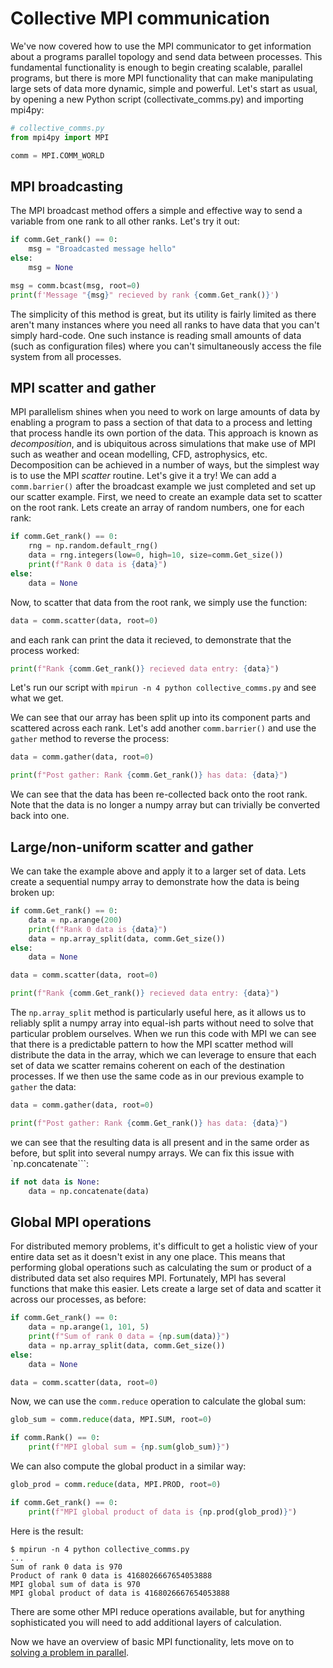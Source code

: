 # Collective MPI communication

We've now covered how to use the MPI communicator to get information about a programs parallel topology and send data between processes. This fundamental functionality is enough to begin creating scalable, parallel programs, but there is more MPI functionality that can make manipulating large sets of data more dynamic, simple and powerful.
Let's start as usual, by opening a new Python script (collectivate_comms.py) and importing mpi4py:

```python
# collective_comms.py
from mpi4py import MPI

comm = MPI.COMM_WORLD
```

## MPI broadcasting

The MPI broadcast method offers a simple and effective way to send a variable from one rank to all other ranks. Let's try it out:
```python
if comm.Get_rank() == 0:
    msg = "Broadcasted message hello"
else:
    msg = None

msg = comm.bcast(msg, root=0)
print(f'Message "{msg}" recieved by rank {comm.Get_rank()}')
```

The simplicity of this method is great, but its utility is fairly limited as there aren't many instances where you need all ranks to have data that you can't simply hard-code. One such instance is reading small amounts of data (such as configuration files) where you can't simultaneously access the file system from all processes.

## MPI scatter and gather

MPI parallelism shines when you need to work on large amounts of data by enabling a program to pass a section of that data to a process and letting that process handle its own portion of the data. This approach is known as *decomposition*, and is ubiquitous across simulations that make use of MPI such as weather and ocean modelling, CFD, astrophysics, etc.
Decomposition can be achieved in a number of ways, but the simplest way is to use the MPI *scatter* routine. Let's give it a try!
We can add a `comm.barrier()` after the broadcast example we just completed and set up our scatter example. First, we need to create an example data set to scatter on the root rank. Lets create an array of random numbers, one for each rank:
```python
if comm.Get_rank() == 0:
    rng = np.random.default_rng()
    data = rng.integers(low=0, high=10, size=comm.Get_size())
    print(f"Rank 0 data is {data}")
else:
    data = None
```

Now, to scatter that data from the root rank, we simply use the function:
```python
data = comm.scatter(data, root=0)
```

and each rank can print the data it recieved, to demonstrate that the process worked:
```python
print(f"Rank {comm.Get_rank()} recieved data entry: {data}")
```

Let's run our script with `mpirun -n 4 python collective_comms.py` and see what we get.

We can see that our array has been split up into its component parts and scattered across each rank. Let's add another `comm.barrier()` and use the `gather` method to reverse the process:

```python
data = comm.gather(data, root=0)

print(f"Post gather: Rank {comm.Get_rank()} has data: {data}")
```

We can see that the data has been re-collected back onto the root rank. Note that the data is no longer a numpy array but can trivially be converted back into one.

## Large/non-uniform scatter and gather
We can take the example above and apply it to a larger set of data. Lets create a sequential numpy array to demonstrate how the data is being broken up:

```python
if comm.Get_rank() == 0:
    data = np.arange(200)
    print(f"Rank 0 data is {data}")
    data = np.array_split(data, comm.Get_size())
else:
    data = None

data = comm.scatter(data, root=0)

print(f"Rank {comm.Get_rank()} recieved data entry: {data}")
```

The `np.array_split` method is particularly useful here, as it allows us to reliably split a numpy array into equal-ish parts without need to solve that particular problem ourselves.
When we run this code with MPI we can see that there is a predictable pattern to how the MPI scatter method will distribute the data in the array, which we can leverage to ensure that each set of data we scatter remains coherent on each of the destination processes.
If we then use the same code as in our previous example to `gather` the data:
```python
data = comm.gather(data, root=0)

print(f"Post gather: Rank {comm.Get_rank()} has data: {data}")
```
we can see that the resulting data is all present and in the same order as before, but split into several numpy arrays. We can fix this issue with `np.concatenate```:
```python
if not data is None:
    data = np.concatenate(data)
```

## Global MPI operations

For distributed memory problems, it's difficult to get a holistic view of your entire data set as it doesn't exist in any one place. This means that performing global operations such as calculating the sum or product of a distributed data set also requires MPI. Fortunately, MPI has several functions that make this easier. Lets create a large set of data and scatter it across our processes, as before:

```python
if comm.Get_rank() == 0:
    data = np.arange(1, 101, 5)
    print(f"Sum of rank 0 data = {np.sum(data)}")
    data = np.array_split(data, comm.Get_size())
else:
    data = None

data = comm.scatter(data, root=0)
```

Now, we can use the `comm.reduce` operation to calculate the global sum:

```python
glob_sum = comm.reduce(data, MPI.SUM, root=0)

if comm.Rank() == 0:
    print(f"MPI global sum = {np.sum(glob_sum)}")
```
We can also compute the global product in a similar way:
```python
glob_prod = comm.reduce(data, MPI.PROD, root=0)

if comm.Get_rank() == 0:
    print(f"MPI global product of data is {np.prod(glob_prod)}")
```

Here is the result:
```
$ mpirun -n 4 python collective_comms.py
...
Sum of rank 0 data is 970
Product of rank 0 data is 4168026667654053888
MPI global sum of data is 970
MPI global product of data is 4168026667654053888
```

There are some other MPI reduce operations available, but for anything sophisticated you will need to add additional layers of calculation.

Now we have an overview of basic MPI functionality, lets move on to [solving a problem in parallel](https://github.com/coding-for-reproducible-research/parallel-computing/blob/main/python/04_parallel_fractal/README.md).
